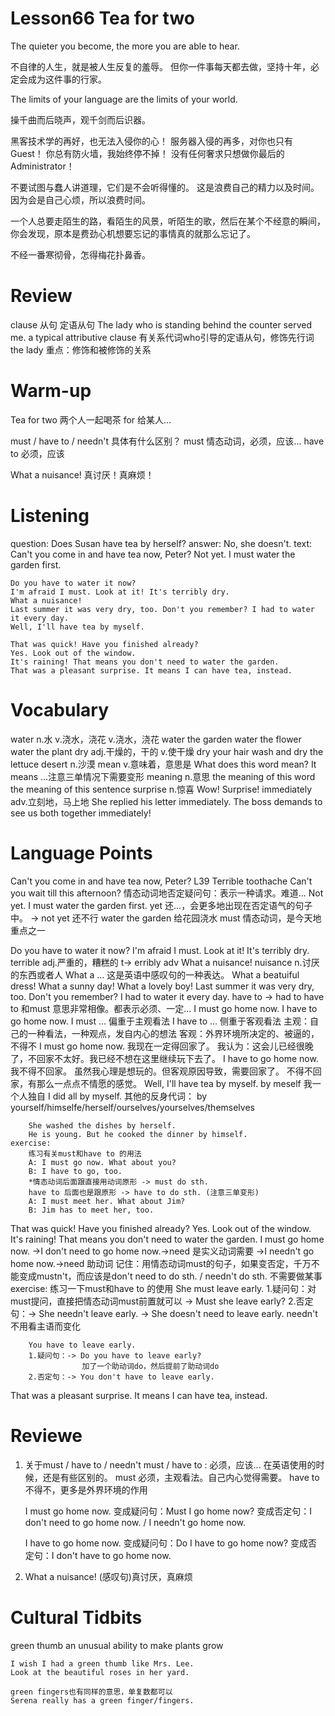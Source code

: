# Lesson66 Tea for two

The quieter you become, the more you are able to hear.

不自律的人生，就是被人生反复的羞辱。
但你一件事每天都去做，坚持十年，必定会成为这件事的行家。

The limits of your language are the limits of your world.

操千曲而后晓声，观千剑而后识器。

黑客技术学的再好，也无法入侵你的心！
服务器入侵的再多，对你也只有Guest！
你总有防火墙，我始终停不掉！
没有任何奢求只想做你最后的Administrator！

不要试图与蠢人讲道理，它们是不会听得懂的。
这是浪费自己的精力以及时间。
因为会是自己心烦，所以浪费时间。

一个人总要走陌生的路，看陌生的风景，听陌生的歌，然后在某个不经意的瞬间，你会发现，原本是费劲心机想要忘记的事情真的就那么忘记了。

不经一番寒彻骨，怎得梅花扑鼻香。

# Review

clause 从句
定语从句
    The lady who is standing behind the counter served me.
    a typical attributive clause
    有关系代词who引导的定语从句，修饰先行词the lady
    重点：修饰和被修饰的关系

# Warm-up

Tea for two 两个人一起喝茶
    for 给某人...

must / have to / needn't 具体有什么区别？
must 情态动词，必须，应该...
have to 必须，应该

What a nuisance! 真讨厌！真麻烦！

# Listening

question:
    Does Susan have tea by herself?
answer:
    No, she doesn't.
text:
    Can't you come in and have tea now, Peter?
    Not yet. I must water the garden first.

    Do you have to water it now?
    I'm afraid I must. Look at it! It's terribly dry.
    What a nuisance!
    Last summer it was very dry, too. Don't you remember? I had to water it every day.
    Well, I'll have tea by myself.

    That was quick! Have you finished already?
    Yes. Look out of the window.
    It's raining! That means you don't need to water the garden.
    That was a pleasant surprise. It means I can have tea, instead.

# Vocabulary

water n.水 v.浇水，浇花
    v.浇水，浇花
    water the garden 
    water the flower
    water the plant
dry adj.干燥的，干的
    v.使干燥
        dry your hair
        wash and dry the lettuce
    desert n.沙漠
mean v.意味着，意思是
    What does this word mean?
    It means ...注意三单情况下需要变形
    meaning n.意思
    the meaning of this word 
    the meaning of this sentence
surprise n.惊喜
    Wow! Surprise!
immediately adv.立刻地，马上地
    She replied his letter immediately.
    The boss demands to see us both together immediately!

# Language Points

Can't you come in and have tea now, Peter?
    L39 Terrible toothache
        Can't you wait till this afternoon?
    情态动词地否定疑问句：表示一种请求。难道...
Not yet. I must water the garden first.
    yet 还...，会更多地出现在否定语气的句子中。
    -> not yet 还不行
    water the garden 给花园浇水
    must 情态动词，是今天地重点之一

Do you have to water it now?
I'm afraid I must. Look at it! It's terribly dry.
    terrible adj.严重的，糟糕的
    t-> erribly adv
What a nuisance!
    nuisance n.讨厌的东西或者人
    What a ... 这是英语中感叹句的一种表达。
    What a beatuiful dress!
    What a sunny day!
    What a lovely boy!
Last summer it was very dry, too. Don't you remember? I had to water it every day.
    have to -> had to
    have to 和must 意思非常相像。都表示必须、一定...
        I must go home now.
        I have to go home now.
        I must ... 偏重于主观看法
        I have to ... 侧重于客观看法
        主观：自己的一种看法，一种观点，发自内心的想法
        客观：外界环境所决定的、被逼的，不得不
        I must go home now.
            我现在一定得回家了。
            我认为：这会儿已经很晚了，不回家不太好。我已经不想在这里继续玩下去了。
        I have to go home now.
            我不得不回家。
            虽然我心理是想玩的。但客观原因导致，需要回家了。
            不得不回家，有那么一点点不情愿的感觉。
Well, I'll have tea by myself.
    by meself 我一个人独自
    I did all by myself.
    其他的反身代词：
        by yourself/himselfe/herself/ourselves/yourselves/themselves

        She washed the dishes by herself.
        He is young. But he cooked the dinner by himself.
    exercise:
        练习有关must和have to 的用法
        A: I must go now. What about you?
        B: I have to go, too.
        *情态动词后面跟直接用动词原形 -> must do sth.
        have to 后面也是跟原形 -> have to do sth. (注意三单变形)
        A: I must meet her. What about Jim?
        B: Jim has to meet her, too.

That was quick! Have you finished already?
Yes. Look out of the window.
It's raining! That means you don't need to water the garden.
    I must go home now.
    ->I don't need to go home now.->need 是实义动词需要
    ->I needn't go home now.->need 助动词
    记住：用情态动词must的句子，如果变否定，千万不能变成mustn't，而应该是don't need to do sth. / needn't do sth. 不需要做某事
    exercise:
        练习一下must和have to 的使用
        She must leave early.
        1.疑问句：对must提问，直接把情态动词must前置就可以
        -> Must she leave early?
        2.否定句：-> She needn't leave early.
                -> She doesn't need to leave early.
                needn't 不用看主语而变化
        
        You have to leave early.
        1.疑问句：-> Do you have to leave early?
                    加了一个助动词do，然后提前了助动词do
        2.否定句：-> You don't have to leave early.
That was a pleasant surprise. It means I can have tea, instead.

# Reviewe

1. 关于must / have to / needn't
    must / have to : 必须，应该...
    在英语使用的时候，还是有些区别的。
    must 必须，主观看法。自己内心觉得需要。
    have to 不得不，更多是外界环境的作用

    I must go home now.
    变成疑问句：Must I go home now?
    变成否定句：I don't need to go home now.
                / I needn't go home now.
            
    I have to go home now.
    变成疑问句：Do I have to go home now?
    变成否定句：I don't have to go home now.

2.  What a nuisance! (感叹句)真讨厌，真麻烦

# Cultural Tidbits

green thumb
    an unusual ability to make plants grow

    I wish I had a green thumb like Mrs. Lee.
    Look at the beautiful roses in her yard.

    green fingers也有同样的意思，单复数都可以
    Serena really has a green finger/fingers.